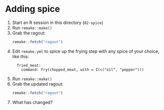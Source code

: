 # Adding spice

1. Start an R session in this directory (`02-spice`)
1. Run `remake::make()` 
1. Grab the ragout:
    ```r
    remake::fetch("ragout")
    ```
1. Edit `remake.yml` to spice up the frying step with any spice of your choice, like this:
    ```
      fried_meat:
        command: fry(chopped_meat, with = I(c("oil", "pepper")))
    ```
2. Run `remake::make()`
1. Grab the updated ragout:
    ```r
    remake::fetch("ragout")
    ```
1. What has changed?

